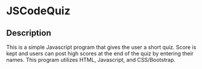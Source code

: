# JSCodeQuiz

## Description

This is a simple Javascript program that gives the user a short quiz. Score is kept and users can post high scores at the end of the quiz by entering their names. This program utilizes HTML, Javascript, and CSS/Bootstrap.